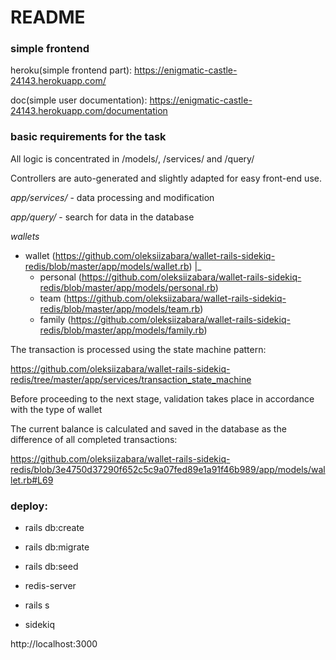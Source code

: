 # README

### simple frontend
heroku(simple frontend part): https://enigmatic-castle-24143.herokuapp.com/

doc(simple user documentation): https://enigmatic-castle-24143.herokuapp.com/documentation

### basic requirements for the task

All logic is concentrated in /models/, /services/ and /query/

Controllers are auto-generated and slightly adapted for easy front-end use.

*app/services/* - data processing and modification

*app/query/* - search for data in the database

*wallets*
- wallet (https://github.com/oleksiizabara/wallet-rails-sidekiq-redis/blob/master/app/models/wallet.rb)
 |_
    - personal (https://github.com/oleksiizabara/wallet-rails-sidekiq-redis/blob/master/app/models/personal.rb)
    - team (https://github.com/oleksiizabara/wallet-rails-sidekiq-redis/blob/master/app/models/team.rb)
    - family (https://github.com/oleksiizabara/wallet-rails-sidekiq-redis/blob/master/app/models/family.rb)


The transaction is processed using the state machine pattern:

https://github.com/oleksiizabara/wallet-rails-sidekiq-redis/tree/master/app/services/transaction_state_machine

Before proceeding to the next stage, validation takes place in accordance with the type of wallet

The current balance is calculated and saved in the database as the difference of all completed transactions:

https://github.com/oleksiizabara/wallet-rails-sidekiq-redis/blob/3e4750d37290f652c5c9a07fed89e1a91f46b989/app/models/wallet.rb#L69

### deploy:

* rails db:create
* rails db:migrate
* rails db:seed

* redis-server
* rails s
* sidekiq

http://localhost:3000